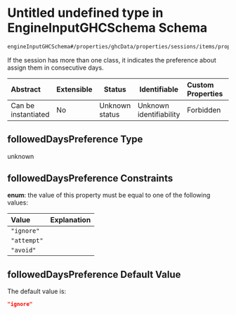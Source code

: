 # Untitled undefined type in EngineInputGHCSchema Schema

```txt
engineInputGHCSchema#/properties/ghcData/properties/sessions/items/properties/sessionSettings/properties/followedDaysPreference
```

If the session has more than one class, it indicates the preference about assign them in consecutive days.


| Abstract            | Extensible | Status         | Identifiable            | Custom Properties | Additional Properties | Access Restrictions | Defined In                                                         |
| :------------------ | ---------- | -------------- | ----------------------- | :---------------- | --------------------- | ------------------- | ------------------------------------------------------------------ |
| Can be instantiated | No         | Unknown status | Unknown identifiability | Forbidden         | Allowed               | none                | [ghc.schema.json\*](../out/ghc.schema.json "open original schema") |

## followedDaysPreference Type

unknown

## followedDaysPreference Constraints

**enum**: the value of this property must be equal to one of the following values:

| Value       | Explanation |
| :---------- | ----------- |
| `"ignore"`  |             |
| `"attempt"` |             |
| `"avoid"`   |             |

## followedDaysPreference Default Value

The default value is:

```json
"ignore"
```
